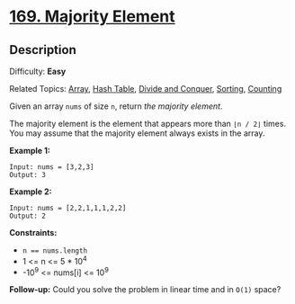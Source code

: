 # [169\. Majority Element](https://leetcode.com/problems/majority-element/)

## Description

Difficulty: **Easy**  

Related Topics: [Array](https://leetcode.com/tag/array/), [Hash Table](https://leetcode.com/tag/hash-table/), [Divide and Conquer](https://leetcode.com/tag/divide-and-conquer/), [Sorting](https://leetcode.com/tag/sorting/), [Counting](https://leetcode.com/tag/counting/)


Given an array `nums` of size `n`, return _the majority element_.

The majority element is the element that appears more than `⌊n / 2⌋` times. You may assume that the majority element always exists in the array.

**Example 1:**

```
Input: nums = [3,2,3]
Output: 3
```

**Example 2:**

```
Input: nums = [2,2,1,1,1,2,2]
Output: 2
```

**Constraints:**

*   `n == nums.length`
*   1 <= n <= 5 * 10<sup>4</sup>
*   -10<sup>9</sup> <= nums[i] <= 10<sup>9</sup>

**Follow-up:** Could you solve the problem in linear time and in `O(1)` space?